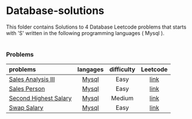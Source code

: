# Database-solutions
This folder contains Solutions to 4 Database Leetcode problems that starts with 'S' written in the following programming languages ( Mysql ).<br><br>
### Problems ###
|problems|langages|difficulty|Leetcode|
|:-------|:------:|:--------:|:------:|
|[Sales Analysis III](https://github.com/AnasImloul/Leetcode-solutions/tree/main/scripts/database/S/Sales%20Analysis%20III/)|[Mysql](https://github.com/AnasImloul/Leetcode-solutions/tree/main/scripts/database/S/Sales%20Analysis%20III/Sales%20Analysis%20III.sql)|Easy|[link](https://leetcode.com/problems/sales-analysis-iii)|
|[Sales Person](https://github.com/AnasImloul/Leetcode-solutions/tree/main/scripts/database/S/Sales%20Person/)|[Mysql](https://github.com/AnasImloul/Leetcode-solutions/tree/main/scripts/database/S/Sales%20Person/Sales%20Person.sql)|Easy|[link](https://leetcode.com/problems/sales-person)|
|[Second Highest Salary](https://github.com/AnasImloul/Leetcode-solutions/tree/main/scripts/database/S/Second%20Highest%20Salary/)|[Mysql](https://github.com/AnasImloul/Leetcode-solutions/tree/main/scripts/database/S/Second%20Highest%20Salary/Second%20Highest%20Salary.sql)|Medium|[link](https://leetcode.com/problems/second-highest-salary)|
|[Swap Salary](https://github.com/AnasImloul/Leetcode-solutions/tree/main/scripts/database/S/Swap%20Salary/)|[Mysql](https://github.com/AnasImloul/Leetcode-solutions/tree/main/scripts/database/S/Swap%20Salary/Swap%20Salary.sql)|Easy|[link](https://leetcode.com/problems/swap-salary)|